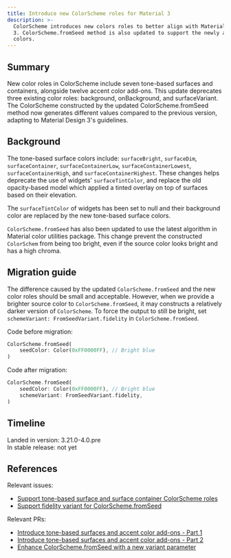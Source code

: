 ```yaml
---
title: Introduce new ColorScheme roles for Material 3
description: >-
  ColorScheme introduces new colors roles to better align with Material Design
  3. ColorScheme.fromSeed method is also updated to support the newly added
  colors.
---
```


## Summary

New color roles in ColorScheme include seven tone-based surfaces and containers, alongside twelve accent color add-ons. This update deprecates three existing color roles: background, onBackground, and surfaceVariant. The ColorScheme constructed by the updated ColorScheme.fromSeed method now generates different values compared to the previous version, adapting to Material Design 3's guidelines.

## Background

The tone-based surface colors include: `surfaceBright`, `surfaceDim`,
`surfaceContainer`, `surfaceContainerLow`, `surfaceContainerLowest`,
`surfaceContainerHigh`, and `surfaceContainerHighest`. These changes helps 
deprecate the use of widgets' `surfaceTintColor`, and replace the old 
opacity-based model which applied a tinted overlay on top of surfaces based 
on their elevation.  

The `surfaceTintColor` of widgets has been set to null and their background
color are replaced by the new tone-based surface colors.

`ColorScheme.fromSeed` has also been updated to use the latest algorithm in
Material color utilities package. This change prevent the constructed 
`ColorSchem` from being too bright, even if the source color looks bright and
has a high chroma.

## Migration guide

The difference caused by the updated `ColorScheme.fromSeed` and the new color
roles should be small and acceptable. However, when we provide a brighter
source color to `ColorScheme.fromSeed`, it may constructs a relatively
darker version of `ColorScheme`. To force the output to still be bright, 
set `schemeVariant: FromSeedVariant.fidelity` in `ColorScheme.fromSeed`.

Code before migration:

```dart
ColorScheme.fromSeed(
    seedColor: Color(0xFF0000FF), // Bright blue
)
```

Code after migration:

```dart
ColorScheme.fromSeed(
    seedColor: Color(0xFF0000FF), // Bright blue
    schemeVariant: FromSeedVariant.fidelity,
)
```

## Timeline

Landed in version: 3.21.0-4.0.pre <br>
In stable release: not yet

## References

Relevant issues:

* [Support tone-based surface and surface container ColorScheme roles][]
* [Support fidelity variant for ColorScheme.fromSeed][]

Relevant PRs:

* [Introduce tone-based surfaces and accent color add-ons - Part 1][]
* [Introduce tone-based surfaces and accent color add-ons - Part 2][]
* [Enhance ColorScheme.fromSeed with a new variant parameter][]

[`ClassName`]: {{site.main-api}}/flutter/[link_to_relevant_page].html

[Support tone-based surface and surface container ColorScheme roles]: {{site.repo.flutter}}/issues/115912
[Support fidelity variant for ColorScheme.fromSeed]: {{site.repo.flutter}}/issues/[144649]
[Introduce tone-based surfaces and accent color add-ons - Part 1]: {{site.repo.flutter}}/pull/[142654]
[Introduce tone-based surfaces and accent color add-ons - Part 2]: {{site.repo.flutter}}/pull/[144273]
[Enhance ColorScheme.fromSeed with a new variant parameter]: {{site.repo.flutter}}/pull/[144805]
